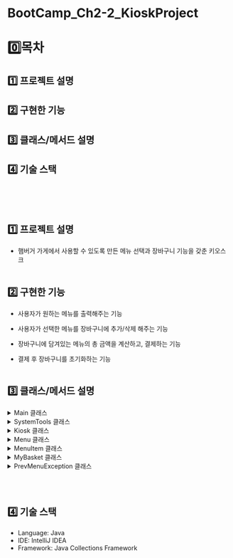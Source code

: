 # BootCamp_Ch2-2_KioskProject
# 0️⃣목차
## 1️⃣ 프로젝트 설명
## 2️⃣ 구현한 기능
## 3️⃣ 클래스/메서드 설명
## 4️⃣ 기술 스택
<br><br><br>

## 1️⃣ 프로젝트 설명
- 햄버거 가게에서 사용할 수 있도록 만든 메뉴 선택과 장바구니 기능을 갖춘 키오스크
<br><br>

## 2️⃣ 구현한 기능
- 사용자가 원하는 메뉴를 출력해주는 기능<br>

- 사용자가 선택한 메뉴를 장바구니에 추가/삭제 해주는 기능<br>

- 장바구니에 담겨있는 메뉴의 총 금액을 계산하고, 결제하는 기능<br>

- 결제 후 장바구니를 초기화하는 기능
<br><br>

## 3️⃣ 클래스/메서드 설명

<details><summary> Main 클래스
</summary>

- 키오스크를 속성값으로 갖고, start 메서드를 불러오는 메인 클래스입니다.
</details>

<details><summary> SystemTools 클래스</summary>

<ul>
  <details><summary> 메서드</summary>
  <ul>
    <li>`void printFirstOptionMenu` : 가장 처음 선택지를 출력</li>
    <li>`Menu setBurgerMenu`, `Menu setDrinkMenu`, `Menu setDessertsMenu` : 준비해둔 메뉴 리스트를 Menu 타입으로 반환해주는 메서드.</li>
    <li>`static void wrong` : 잘못된 입력을 받을 시 출력되는 메세지를 담은 메서드</li>
    <li>`static void prevMenu` : 이전 메뉴로 돌아가기를 선택했을 때 출력되는 메세지를 담은 메서드.</li>
    <li>`static void exitProcess` : 프로그램 종료 시 출력되는 메세지를 담은 메서드</li>
  </ul>
  </details>
</ul>

</details>

<details><summary> Kiosk 클래스</summary>

<ul>
  <details><summary> 속성값</summary>
  <ul>
    <li>`Scanner sc`: 사용자의 입력을 받기 위한 스캐너</li>
    <li>`SystemTools sysMenu`: 시스템 메세지를 출력하기 위한 도구</li>
    <li>`Menu burgerMenu`, `Menu drinkMenu`, `Menu dessertsMenu`: 각 카테고리의 MenuItem을 리스트로 담아둠</li>
    <li>`MyBasket myBasket`: 물건 담기, 삭제, 결제가 가능한 장바구니</li>
    <li>`ArrayList<Menu> menuArr`: 세 가지 Menu들을 담아둔 리스트</li>
  </ul>
  </details>

  <details><summary> 메서드</summary>
  <ul>
    <li>`void start`: 초기 메뉴화면을 보여주고, 입력값에 따라 각 카테고리/장바구니/종료로 접근할 수 있게 하는 메서드</li>
  </ul>
  </details>

</ul>
</details>

<details><summary> Menu 클래스</summary>

<ul>
  <details><summary> 속성값</summary>
  <ul>
    <li>`List<MenuItem> menuList`: 메뉴 항목 리스트를 저장하는 필드</li>
    <li>`String name`: 메뉴의 이름을 저장하는 필드</li>
  </ul>
  </details>

  <details><summary> 생성자</summary>
  <ul>
    <li>`Menu(List<MenuItem> menuList, String name)`: 메뉴 리스트와 이름을 초기화하는 생성자</li>
  </ul>
  </details>

  <details><summary> 메서드</summary>
  <ul>
    <li>`MenuItem showMenuScreen()`: 메뉴 화면을 출력하고, 사용자의 선택에 따라 메뉴 항목을 반환하거나 장바구니 추가 로직을 처리하는 메서드</li>
    <li>`String getName()`: 메뉴의 이름을 반환하는 메서드</li>
  </ul>
  </details>

</ul>
</details>

<details><summary> MenuItem 클래스</summary>

<ul>
  <details><summary> 속성값</summary>
  <ul>
    <li>`String name`: 메뉴의 이름을 저장하는 필드</li>
    <li>`double price`: 메뉴의 가격을 저장하는 필드</li>
    <li>`String description`: 메뉴의 설명을 저장하는 필드</li>
  </ul>
  </details>

  <details><summary> 생성자</summary>
  <ul>
    <li>`MenuItem(String name, double price, String description)`: 메뉴의 이름, 가격, 설명을 초기화하는 생성자</li>
  </ul>
  </details>

  <details><summary> 메서드</summary>
  <ul>
    <li>`String getMenuInfo()`: 메뉴 이름, 가격, 설명을 포맷팅된 문자열로 반환하는 메서드</li>
    <li>`String getName()`: 메뉴의 이름을 반환하는 메서드</li>
    <li>`double getPrice()`: 메뉴의 가격을 반환하는 메서드</li>
    <li>`String getDescription()`: 메뉴의 설명을 반환하는 메서드</li>
  </ul>
  </details>

</ul>
</details>

<details><summary> MyBasket 클래스</summary>

<ul>
  <details><summary> 속성값</summary>
  <ul>
    <li>`List<MenuItem> itemCart`: 장바구니에 추가된 `MenuItem` 리스트를 저장하는 필드</li>
    <li>`Scanner sc`: 사용자 입력을 받기 위한 스캐너</li>
  </ul>
  </details>

  <details><summary> 메서드</summary>
  <ul>
    <li>`void addOnCart(MenuItem item)`: 장바구니에 메뉴 아이템을 추가하는 메서드</li>
    <li>`void showBasketMenu()`: 장바구니 메뉴를 출력하고, 사용자 입력에 따라 삭제, 결제 또는 이전 메뉴로 돌아가는 메서드</li>
    <li>`private void deleteItem()`: 사용자 선택에 따라 장바구니에서 특정 아이템을 삭제하는 메서드</li>
    <li>`private void payProcess()`: 장바구니 총 금액을 계산하고 결제를 진행하는 메서드</li>
  </ul>
  </details>

</ul>
</details>

<details><summary> PrevMenuException 클래스</summary>

<ul>
  <li>이전 메뉴로 돌아가는 상황을 처리하기 위해 정의된 사용자 정의 예외 클래스</li>
</ul>

</details>



<br><br>

## 4️⃣ 기술 스택
- Language: Java
- IDE: IntelliJ IDEA
- Framework: Java Collections Framework
<br><br>
